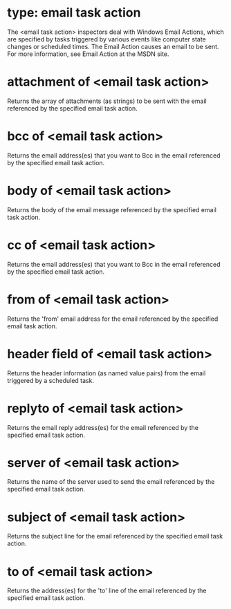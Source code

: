 # type: email task action

The &lt;email task action&gt; inspectors deal with Windows Email Actions, which are specified by tasks triggered by various events like computer state changes or scheduled times. The Email Action causes an email to be sent. For more information, see Email Action at the MSDN site.

# attachment of &lt;email task action&gt;

Returns the array of attachments (as strings) to be sent with the email referenced by the specified email task action.

# bcc of &lt;email task action&gt;

Returns the email address(es) that you want to Bcc in the email referenced by the specified email task action.

# body of &lt;email task action&gt;

Returns the body of the email message referenced by the specified email task action.

# cc of &lt;email task action&gt;

Returns the email address(es) that you want to Bcc in the email referenced by the specified email task action.

# from of &lt;email task action&gt;

Returns the &#39;from&#39; email address for the email referenced by the specified email task action.

# header field of &lt;email task action&gt;

Returns the header information (as named value pairs) from the email triggered by a scheduled task.

# replyto of &lt;email task action&gt;

Returns the email reply address(es) for the email referenced by the specified email task action.

# server of &lt;email task action&gt;

Returns the name of the server used to send the email referenced by the specified email task action.

# subject of &lt;email task action&gt;

Returns the subject line for the email referenced by the specified email task action.

# to of &lt;email task action&gt;

Returns the address(es) for the &#39;to&#39; line of the email referenced by the specified email task action.
